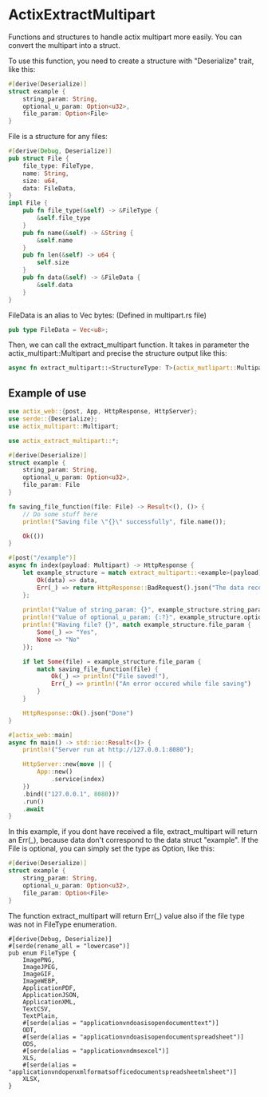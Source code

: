 # ActixExtractMultipart
Functions and structures to handle actix multipart more easily. You can convert the multipart into a struct.

To use this function, you need to create a structure with "Deserialize" trait, like this:
```rust
#[derive(Deserialize)]
struct example {
    string_param: String,
    optional_u_param: Option<u32>,
    file_param: Option<File>
}
```
File is a structure for any files:
```rust
#[derive(Debug, Deserialize)]
pub struct File {
    file_type: FileType,
    name: String,
    size: u64,
    data: FileData,
}
impl File {
    pub fn file_type(&self) -> &FileType {
        &self.file_type
    }
    pub fn name(&self) -> &String {
        &self.name
    }
    pub fn len(&self) -> u64 {
        self.size
    }
    pub fn data(&self) -> &FileData {
        &self.data
    }
}
```
FileData is an alias to Vec<u8> bytes: (Defined in multipart.rs file)
```rust
pub type FileData = Vec<u8>;
```
Then, we can call the extract_multipart function. It takes in parameter the actix_multipart::Multipart and precise the structure output like this:
    
```rust
async fn extract_multipart::<StructureType: T>(actix_mutlipart::Multipart) -> Result<T, _>
```

## Example of use
```rust
use actix_web::{post, App, HttpResponse, HttpServer};
use serde::{Deserialize};
use actix_multipart::Multipart;

use actix_extract_multipart::*;

#[derive(Deserialize)]
struct example {
    string_param: String,
    optional_u_param: Option<u32>,
    file_param: File
}

fn saving_file_function(file: File) -> Result<(), ()> {
    // Do some stuff here
    println!("Saving file \"{}\" successfully", file.name());

    Ok(())
}

#[post("/example")]
async fn index(payload: Multipart) -> HttpResponse {
    let example_structure = match extract_multipart::<example>(payload).await {
        Ok(data) => data,
        Err(_) => return HttpResponse::BadRequest().json("The data received does not correspond to those expected")
    };
    
    println!("Value of string_param: {}", example_structure.string_param);
    println!("Value of optional_u_param: {:?}", example_structure.optional_u_param);
    println!("Having file? {}", match example_structure.file_param {
        Some(_) => "Yes",
        None => "No"
    });

    if let Some(file) = example_structure.file_param {
        match saving_file_function(file) {
            Ok(_) => println!("File saved!"),
            Err(_) => println!("An error occured while file saving")
        }
    }

    HttpResponse::Ok().json("Done")
}

#[actix_web::main]
async fn main() -> std::io::Result<()> {
    println!("Server run at http://127.0.0.1:8080");

    HttpServer::new(move || {
        App::new()
            .service(index)
    })
    .bind(("127.0.0.1", 8080))?
    .run()
    .await
}
```
In this example, if you dont have received a file, extract_multipart will return an Err(_), because data don't correspond to the data struct "example".
If the File is optional, you can simply set the type as Option<File>, like this:
```rust
#[derive(Deserialize)]
struct example {
    string_param: String,
    optional_u_param: Option<u32>,
    file_param: Option<File>
}
```
The function extract_multipart will return Err(_) value also if the file type was not in FileType enumeration.
```
#[derive(Debug, Deserialize)]
#[serde(rename_all = "lowercase")]
pub enum FileType {
    ImagePNG,
    ImageJPEG,
    ImageGIF,
    ImageWEBP,
    ApplicationPDF,
    ApplicationJSON,
    ApplicationXML,
    TextCSV,
    TextPlain,
    #[serde(alias = "applicationvndoasisopendocumenttext")]
    ODT,
    #[serde(alias = "applicationvndoasisopendocumentspreadsheet")]
    ODS,
    #[serde(alias = "applicationvndmsexcel")]
    XLS,
    #[serde(alias = "applicationvndopenxmlformatsofficedocumentspreadsheetmlsheet")]
    XLSX,
}
```
